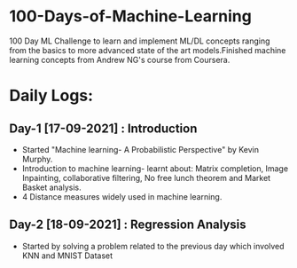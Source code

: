 # 100-Days-of-Machine-Learning
100 Day ML Challenge to learn and implement ML/DL concepts ranging from the basics to more advanced state of the art models.Finished machine learning concepts from Andrew NG's course from Coursera.

# Daily Logs:
## Day-1 [17-09-2021] : Introduction
* Started "Machine learning- A Probabilistic Perspective" by Kevin Murphy.
* Introduction to machine learning- learnt about: Matrix completion, Image Inpainting, collaborative filtering, No free lunch theorem and Market Basket analysis.
* 4 Distance measures widely used in machine learning.


## Day-2 [18-09-2021] : Regression Analysis
* Started by solving a problem related to the previous day which involved KNN and MNIST Dataset

